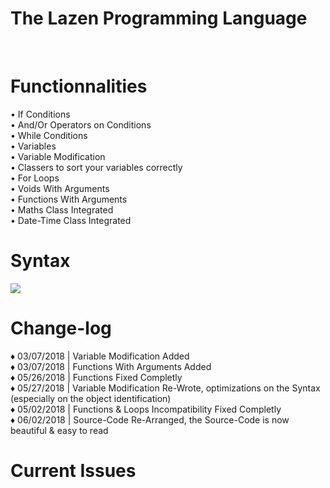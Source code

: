 <h1>The Lazen Programming Language</h1>
<br>
<h1>Functionnalities</h1>

• If Conditions<br>
• And/Or Operators on Conditions<br>
• While Conditions<br>
• Variables<br>
• Variable Modification<br>
• Classers to sort your variables correctly<br>
• For Loops<br>
• Voids With Arguments<br>
• Functions With Arguments<br>
• Maths Class Integrated<br>
• Date-Time Class Integrated<br>



<h1>Syntax</h1>
<img src="https://image.ibb.co/hyOEOT/Capture.jpg"></img>


<h1>Change-log</h1>

♦ 03/07/2018 | Variable Modification Added<br>
♦ 03/07/2018 | Functions With Arguments Added<br>
♦ 05/26/2018 | Functions Fixed Completly<br>
♦ 05/27/2018 | Variable Modification Re-Wrote, optimizations on the Syntax (especially on the object identification)<br>
♦ 05/02/2018 | Functions & Loops Incompatibility Fixed Completly<br>
♦ 06/02/2018 | Source-Code Re-Arranged, the Source-Code is now beautiful & easy to read<br>

<h1>Current Issues</h1>

